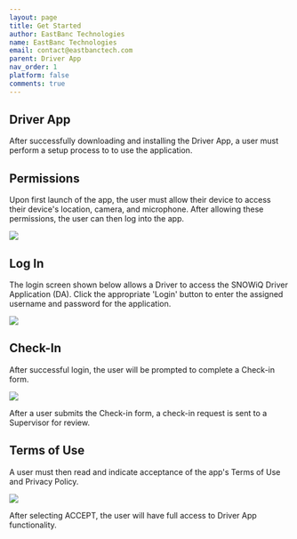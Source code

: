```yaml
---
layout: page
title: Get Started
author: EastBanc Technologies
name: EastBanc Technologies
email: contact@eastbanctech.com
parent: Driver App
nav_order: 1
platform: false
comments: true
---
```

## Driver App
After successfully downloading and installing the Driver App, a user must perform a setup process to to use the application.

## Permissions

Upon first launch of the app, the user must allow their device to access their device's location, camera, and microphone. After allowing these permissions, the user can then log into the app.

<img src="images/driver/da-installing-drivers-app/da-permissions.png" class="ios width-sm" data-lightbox="1" />

## Log In

The login screen shown below allows a Driver to access the SNOWiQ Driver Application (DA). Click the appropriate 'Login' button to enter the assigned username and password for the application.

<img src="images/driver/da-installing-drivers-app/da-login.png" class="ios width-sm" data-lightbox="2" />

## Check-In

After successful login, the user will be prompted to complete a Check-in form.

<img src="images/driver/da-installing-drivers-app/da-checkin.png" class="ios width-sm" data-lightbox="3" />

After a user submits the Check-in form, a check-in request is sent to a Supervisor for review.

## Terms of Use

A user must then read and indicate acceptance of the app's Terms of Use and Privacy Policy.

<img src="images/driver/da-installing-drivers-app/da-terms-of-use.png" class="ios width-sm" data-lightbox="3" />

After selecting ACCEPT, the user will have full access to Driver App functionality.
